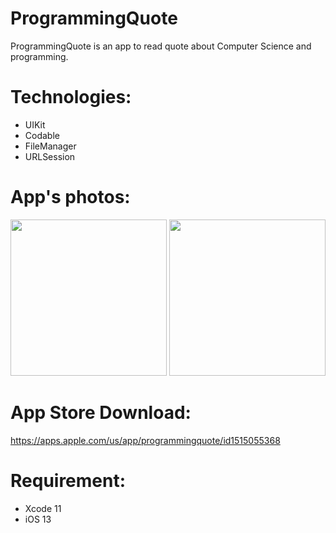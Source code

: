 # ProgrammingQuote
ProgrammingQuote is an app to read quote about Computer Science and programming.

# Technologies:

- UIKit
- Codable 
- FileManager
- URLSession

# App's photos:

<img src="https://user-images.githubusercontent.com/50033125/110611422-32411600-815d-11eb-9c3d-a45ce241dbe5.png" width="250"> <img src="https://user-images.githubusercontent.com/50033125/110611822-9368e980-815d-11eb-8126-6d1031a7de82.png" width="250"/>


# App Store Download: 

https://apps.apple.com/us/app/programmingquote/id1515055368

# Requirement: 

- Xcode 11 
- iOS 13
